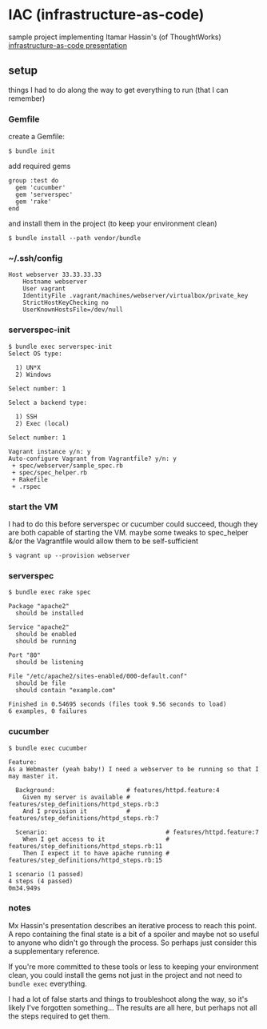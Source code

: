# IAC (infrastructure-as-code)

sample project implementing Itamar Hassin's (of ThoughtWorks) [infrastructure-as-code presentation](https://ihassin.wordpress.com/2015/04/26/infrastructure-as-code-using-vagrant-ansible-cucumber-and-serverspec/)

## setup
things I had to do along the way to get everything to run (that I can remember)

### Gemfile

create a Gemfile:

    $ bundle init

add required gems

    group :test do
      gem 'cucumber'
      gem 'serverspec'
      gem 'rake'
    end

and install them in the project (to keep your environment clean)

    $ bundle install --path vendor/bundle

### ~/.ssh/config

    Host webserver 33.33.33.33
    	Hostname webserver
    	User vagrant
    	IdentityFile .vagrant/machines/webserver/virtualbox/private_key
    	StrictHostKeyChecking no
    	UserKnownHostsFile=/dev/null

### serverspec-init

    $ bundle exec serverspec-init
    Select OS type:

      1) UN*X
      2) Windows

    Select number: 1

    Select a backend type:

      1) SSH
      2) Exec (local)

    Select number: 1

    Vagrant instance y/n: y
    Auto-configure Vagrant from Vagrantfile? y/n: y
     + spec/webserver/sample_spec.rb
     + spec/spec_helper.rb
     + Rakefile
     + .rspec

### start the VM

I had to do this before serverspec or cucumber could succeed, though they are both capable of starting the VM. maybe some tweaks to spec_helper &/or the Vagrantfile would allow them to be self-sufficient

    $ vagrant up --provision webserver

### serverspec

    $ bundle exec rake spec

    Package "apache2"
      should be installed

    Service "apache2"
      should be enabled
      should be running

    Port "80"
      should be listening

    File "/etc/apache2/sites-enabled/000-default.conf"
      should be file
      should contain "example.com"

    Finished in 0.54695 seconds (files took 9.56 seconds to load)
    6 examples, 0 failures

### cucumber

    $ bundle exec cucumber

    Feature:
    As a Webmaster (yeah baby!) I need a webserver to be running so that I may master it.

      Background:                    # features/httpd.feature:4
        Given my server is available # features/step_definitions/httpd_steps.rb:3
        And I provision it           # features/step_definitions/httpd_steps.rb:7

      Scenario:                                 # features/httpd.feature:7
        When I get access to it                 # features/step_definitions/httpd_steps.rb:11
        Then I expect it to have apache running # features/step_definitions/httpd_steps.rb:15

    1 scenario (1 passed)
    4 steps (4 passed)
    0m34.949s

### notes

Mx Hassin's presentation describes an iterative process to reach this point. A repo containing the final state is a bit of a spoiler and maybe not so useful to anyone who didn't go through the process. So perhaps just consider this a supplementary reference.

If you're more committed to these tools or less to keeping your environment clean, you could install the gems not just in the project and not need to `bundle exec` everything.

I had a lot of false starts and things to troubleshoot along the way, so it's likely I've forgotten something... The results are all here, but perhaps not all the steps required to get them.
